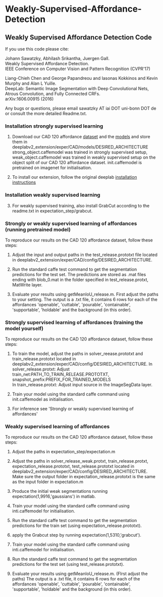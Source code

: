 # Weakly-Supervised-Affordance-Detection

## Weakly Supervised Affordance Detection Code
If you use this code please cite:  

Johann Sawatzky, Abhilash Srikantha, Juergen Gall.  
Weakly Supervised Affordance Detection.  
IEEE Conference on Computer Vision and Pattern Recognition (CVPR'17)  


Liang-Chieh Chen and George Papandreou and Iasonas Kokkinos and Kevin Murphy and Alan L Yuille.  
DeepLab: Semantic Image Segmentation with Deep Convolutional Nets, Atrous Convolution, and Fully Connected CRFs.  
arXiv:1606.00915 (2016)  

Any bugs or questions, please email sawatzky AT iai DOT uni-bonn DOT de or consult the more detailed Readme.txt.  

### Installation strongly supervised learning

1. Download our CAD 120 affordance <a href="http://doi.org/10.5281/zenodo.495570">dataset</a> and the <a href="https://drive.google.com/drive/folders/0B_UStGLO8ul3enBlQUdLcFFmQjA?usp=sharing">models</a> and store them in deeplabv2_extension/exper/CAD/models/DESIRED_ARCHITECTURE    
strong_object.caffemodel was trained in strongly supervised setup, weak_object.caffemodel was trained in weakly supervised setup on the object split of our CAD 120 affordance dataset. init.caffemodel is pretrained on imagenet for initialisation.

2. To install our extension, follow the original deeplab <a href="https://bitbucket.org/aquariusjay/deeplab-public-ver2">installation instructions</a>


### Installation weakly supervised learning

3. For weakly supervised training, also install GrabCut according to the readme.txt in expectation_step/grabcut.

### Strongly or weakly supervised learning of affordances (running pretrained model)

To reproduce our results on the CAD 120 affordance dataset, follow these steps:

1. Adjust the input and output paths in the test_release.prototxt file located in deeplabv2_extension/exper/CAD/config/DESIRED_ARCHITECTURE.   

2. Run the standard caffe test command to get the segmentation predictions for the test set. The predictions are stored as .mat files ending with blob_0.mat in the folder specified in test_release.protxt, MatWrite layer. 

3. Evaluate your results using getMeanIoU_release.m. First adjust the paths to your setting. The output is a .txt file, it contains 6 rows for each of the affordances 'openable', 'cuttable', 'pourable', 'containable', 'supportable', 'holdable' and the background (in this order).

### Strongly supervised learning of affordances (training the model yourself)

To reproduce our results on the CAD 120 affordance dataset, follow these steps:

1. To train the model, adjust the paths in solver_reease.prototxt and train_release.prototxt located in deeplabv2_extension/exper/CAD/config/DESIRED_ARCHITECTURE. 
In solver_release.protxt: Adjust train_net:PATH_TO_TRAIN_RELEASE.PROTOTXT, snapshot_prefix:PREFIX_FOR_TRAINED_MODELS  
In train_release.protxt: Adjust input source in the ImageSegData layer.

2. Train your model using the standard caffe command using init.caffemodel as initialisation.

3. For inference see 'Strongly or weakly supervised learning of affordances'

### Weakly supervised learning of affordances

To reproduce our results on the CAD 120 affordance dataset, follow these steps:

1. Adjust the paths in expectation_step/expectation.m  

2. Adjust the paths in solver_release_weak.protxt, train_release.protxt, expectation_release.prototxt, test_release.prototxt located in deeplabv2_extension/exper/CAD/config/DESIRED_ARCHITECTURE.  
Make sure the output folder in expectation_release.prototxt is the same as the input folder in expectation.m

3. Produce the initial weak segmentations running expectation(1,9916,'gaussians') in matlab. 

4. Train your model using the standard caffe command using inti.caffemodel for initialisation.

5. Run the standard caffe test command to get the segmentation predictions for the train set (using expectation_release.prototxt).

6. apply the Grabcut step by running expectation(1,5310,'grabcut'). 

7. Train your model using the standard caffe command using inti.caffemodel for initialisation.

8. Run the standard caffe test command to get the segmentation predictions for the test set (using test_release.prototxt). 

9. Evaluate your results using getMeanIoU_release.m. (FIrst adjust the paths) The output is a .txt file, it contains 6 rows for each of the affordances 'openable', 'cuttable', 'pourable', 'containable', 'supportable', 'holdable' and the background (in this order).
